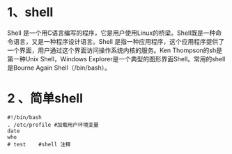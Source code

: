 # 1、shell
Shell 是一个用C语言编写的程序，它是用户使用Linux的桥梁。Shell既是一种命令语言，又是一种程序设计语言。Shell 是指一种应用程序，这个应用程序提供了一个界面，用户通过这个界面访问操作系统内核的服务。Ken Thompson的sh是第一种Unix Shell，Windows Explorer是一个典型的图形界面Shell。常用的shell是Bourne Again Shell（/bin/bash）。

# 2 、简单shell


```
#!/bin/bash
. /etc/profile #加载用户环境变量
date
who
# test    #shell 注释
```



